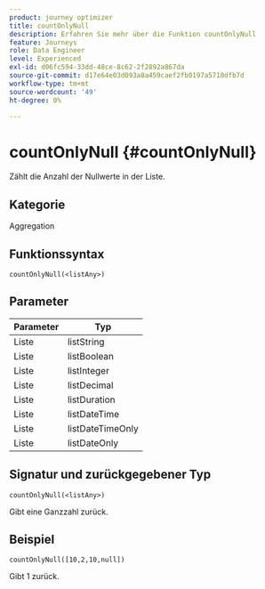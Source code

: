 ```yaml
---
product: journey optimizer
title: countOnlyNull
description: Erfahren Sie mehr über die Funktion countOnlyNull
feature: Journeys
role: Data Engineer
level: Experienced
exl-id: d06fc594-33dd-48ce-8c62-2f2892a867da
source-git-commit: d17e64e03d093a8a459caef2fb0197a5710dfb7d
workflow-type: tm+mt
source-wordcount: '49'
ht-degree: 0%

---
```


# countOnlyNull {#countOnlyNull}

Zählt die Anzahl der Nullwerte in der Liste.

## Kategorie

Aggregation

## Funktionssyntax

`countOnlyNull(<listAny>)`

## Parameter

| Parameter | Typ |
|-----------|------------------|
| Liste | listString |
| Liste | listBoolean |
| Liste | listInteger |
| Liste | listDecimal |
| Liste | listDuration |
| Liste | listDateTime |
| Liste | listDateTimeOnly |
| Liste | listDateOnly |

## Signatur und zurückgegebener Typ

`countOnlyNull(<listAny>)`

Gibt eine Ganzzahl zurück.

## Beispiel

`countOnlyNull([10,2,10,null])`

Gibt 1 zurück.
